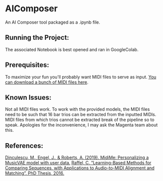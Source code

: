 # AIComposer
An AI Composer tool packaged as a .ipynb file. 

## Running the Project:
The associated Notebook is best opened and ran in GoogleColab. 

## Prerequisites: 
To maximize your fun you'll probably want MIDI files to serve as input. [You can download a bunch of MIDI files here](https://colinraffel.com/projects/lmd/#get).

## Known Issues: 
Not all MIDI files work. To work with the provided models, the MIDI files need to be such that 16 bar trios can be extracted from the inputted MIDIs. MIDI files from which trios cannot be extracted break of the pipeline so to speak. Apologies for the inconvenience, I may ask the Magenta team about this.

## References: 
[Dinculescu, M., Engel, J., & Roberts, A. (2019). MidiMe: Personalizing a MusicVAE model with user data.](https://research.google/pubs/pub48628/)
[Raffel, C. “Learning-Based Methods for Comparing Sequences, with Applications to Audio-to-MIDI Alignment and Matching”. PhD Thesis, 2016.](https://colinraffel.com/publications/thesis.pdf)
